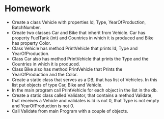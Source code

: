 # Homework

* Create a class Vehicle with properties Id, Type, YearOfProduction, BatchNumber.
* Create two classes Car and Bike that inherit from Vehicle. Car has property FuelTank (int) and Countries in which it is produced and Bike has property Color.
* Class Vehicle has method PrintVehicle that prints Id, Type and YearOfProduction.
* Class Car also has method PrintVehicle that prints the Type and the Countries in which it is produced.
* Class Bike also has method PrintVehicle that Prints the YearOfProduction and the Color.
* Create a static class that serves as a DB, that has list of Vehicles. In this list put objects of type Car, Bike and Vehicle. 
* In the main program call PrintVehicle for each object in the list in the db.
* Create a static class called Validator, that contains a method Validate, that receives a Vehicle and validates is Id is not 0, that Type is not empty and YearOfProduction is not 0.
* Call Validate from main Program with a couple of objects.

